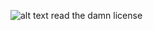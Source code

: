 ![alt text]( https://cdn.discordapp.com/attachments/933655607863562251/1047488944201277480/image.png)
 read the damn license
